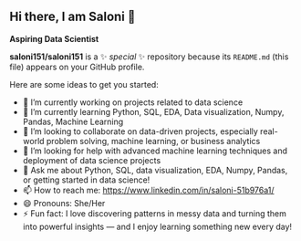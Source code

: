 ## Hi there, I am Saloni 👋

**Aspiring Data Scientist**


**saloni151/saloni151** is a ✨ _special_ ✨ repository because its `README.md` (this file) appears on your GitHub profile.

Here are some ideas to get you started:

- 🔭 I’m currently working on projects related to data science
- 🌱 I’m currently learning Python, SQL, EDA, Data visualization, Numpy, Pandas, Machine Learning 
- 👯 I’m looking to collaborate on data-driven projects, especially real-world problem solving, machine learning, or business analytics
- 🤔 I’m looking for help with advanced machine learning techniques and deployment of data science projects
- 💬 Ask me about Python, SQL, data visualization, EDA, Numpy, Pandas, or getting started in data science!
- 📫 How to reach me: https://www.linkedin.com/in/saloni-51b976a1/
- 😄 Pronouns: She/Her
- ⚡ Fun fact: I love discovering patterns in messy data and turning them into powerful insights — and I enjoy learning something new every day!

